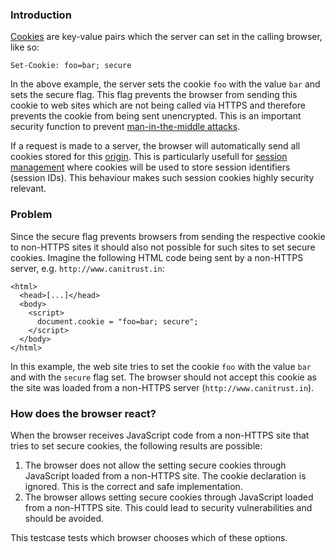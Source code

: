 ### Introduction
[Cookies](https://developer.mozilla.org/en-US/docs/Web/HTTP/Headers/Set-Cookie) are key-value pairs which the server can set in the calling browser, like so:
``` 
Set-Cookie: foo=bar; secure
```
In the above example, the server sets the cookie ``foo`` with the value ``bar`` and sets the secure flag. This flag prevents the browser from sending this cookie to web sites which are not being called via HTTPS and therefore prevents the cookie from being sent unencrypted. This is an important security function to prevent [man-in-the-middle attacks](https://www.owasp.org/index.php/Man-in-the-middle_attack).

If a request is made to a server, the browser will automatically send all cookies stored for this [origin](https://developer.mozilla.org/en-US/docs/Web/HTTP/Headers/Origin). This is particularly usefull for [session management](https://cheatsheetseries.owasp.org/cheatsheets/Session_Management_Cheat_Sheet.html#cookies) where cookies will be used to store session identifiers (session IDs). This behaviour makes such session cookies highly security relevant.

### Problem
Since the secure flag prevents browsers from sending the respective cookie to non-HTTPS sites it should also not possible for such sites to set secure cookies. Imagine the following HTML code being sent by a non-HTTPS server, e.g. ``http://www.canitrust.in``:
```
<html>
  <head>[...]</head>
  <body>
    <script>
      document.cookie = "foo=bar; secure";
    </script>
  </body>
</html>
```
In this example, the web site tries to set the cookie ``foo`` with the value ``bar`` and with the ``secure`` flag set. The browser should not accept this cookie as the site was loaded from a non-HTTPS server (``http://www.canitrust.in``).

### How does the browser react?
When the browser receives JavaScript code from a non-HTTPS site that tries to set secure cookies, the following results are possible:

1. The browser does not allow the setting secure cookies through JavaScript loaded from a non-HTTPS site. The cookie declaration is ignored. This is the correct and safe implementation.
2. The browser allows setting secure cookies through JavaScript loaded from a non-HTTPS site. This could lead to security vulnerabilities and should be avoided.

This testcase tests which browser chooses which of these options.